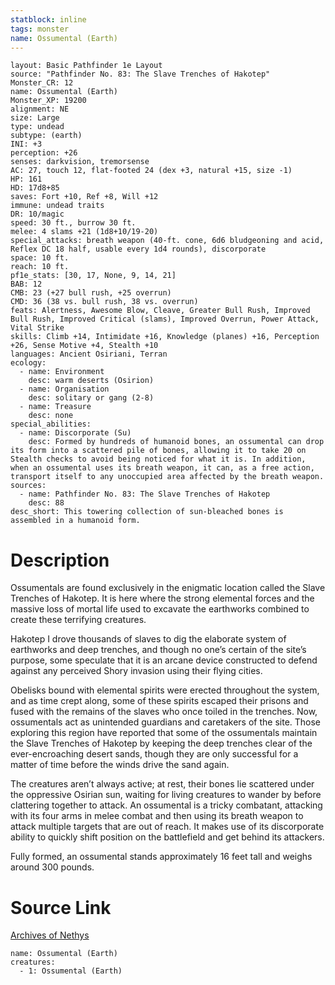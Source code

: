 ```yaml
---
statblock: inline
tags: monster
name: Ossumental (Earth)
---
```

```statblock
layout: Basic Pathfinder 1e Layout
source: "Pathfinder No. 83: The Slave Trenches of Hakotep"
Monster_CR: 12
name: Ossumental (Earth)
Monster_XP: 19200
alignment: NE
size: Large
type: undead
subtype: (earth)
INI: +3
perception: +26
senses: darkvision, tremorsense
AC: 27, touch 12, flat-footed 24 (dex +3, natural +15, size -1)
HP: 161
HD: 17d8+85
saves: Fort +10, Ref +8, Will +12
immune: undead traits
DR: 10/magic
speed: 30 ft., burrow 30 ft.
melee: 4 slams +21 (1d8+10/19-20)
special_attacks: breath weapon (40-ft. cone, 6d6 bludgeoning and acid, Reflex DC 18 half, usable every 1d4 rounds), discorporate
space: 10 ft.
reach: 10 ft.
pf1e_stats: [30, 17, None, 9, 14, 21]
BAB: 12
CMB: 23 (+27 bull rush, +25 overrun)
CMD: 36 (38 vs. bull rush, 38 vs. overrun)
feats: Alertness, Awesome Blow, Cleave, Greater Bull Rush, Improved Bull Rush, Improved Critical (slams), Improved Overrun, Power Attack, Vital Strike
skills: Climb +14, Intimidate +16, Knowledge (planes) +16, Perception +26, Sense Motive +4, Stealth +10
languages: Ancient Osiriani, Terran
ecology:
  - name: Environment
    desc: warm deserts (Osirion)
  - name: Organisation
    desc: solitary or gang (2-8)
  - name: Treasure
    desc: none
special_abilities:
  - name: Discorporate (Su)
    desc: Formed by hundreds of humanoid bones, an ossumental can drop its form into a scattered pile of bones, allowing it to take 20 on Stealth checks to avoid being noticed for what it is. In addition, when an ossumental uses its breath weapon, it can, as a free action, transport itself to any unoccupied area affected by the breath weapon.
sources:
  - name: Pathfinder No. 83: The Slave Trenches of Hakotep
    desc: 88
desc_short: This towering collection of sun-bleached bones is assembled in a humanoid form.
```
# Description
Ossumentals are found exclusively in the enigmatic location called the Slave Trenches of Hakotep. It is here where the strong elemental forces and the massive loss of mortal life used to excavate the earthworks combined to create these terrifying creatures.

Hakotep I drove thousands of slaves to dig the elaborate system of earthworks and deep trenches, and though no one’s certain of the site’s purpose, some speculate that it is an arcane device constructed to defend against any perceived Shory invasion using their flying cities.

Obelisks bound with elemental spirits were erected throughout the system, and as time crept along, some of these spirits escaped their prisons and fused with the remains of the slaves who once toiled in the trenches. Now, ossumentals act as unintended guardians and caretakers of the site. Those exploring this region have reported that some of the ossumentals maintain the Slave Trenches of Hakotep by keeping the deep trenches clear of the ever-encroaching desert sands, though they are only successful for a matter of time before the winds drive the sand again.

The creatures aren’t always active; at rest, their bones lie scattered under the oppressive Osirian sun, waiting for living creatures to wander by before clattering together to attack. An ossumental is a tricky combatant, attacking with its four arms in melee combat and then using its breath weapon to attack multiple targets that are out of reach. It makes use of its discorporate ability to quickly shift position on the battlefield and get behind its attackers.

Fully formed, an ossumental stands approximately 16 feet tall and weighs around 300 pounds.
# Source Link
[Archives of Nethys](https://aonprd.com/MonsterDisplay.aspx?ItemName=Ossumental%20(Earth))
```encounter-table
name: Ossumental (Earth)
creatures:
  - 1: Ossumental (Earth)
```
